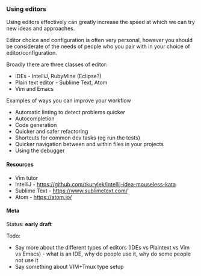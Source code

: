 ### Using editors

Using editors effectively can greatly increase the speed at which we can try new ideas and approaches.

Editor choice and configuration is often very personal, however you should be considerate of the needs of people who you pair with in your choice of editor/configuration.

Broadly there are three classes of editor:

- IDEs - IntelliJ, RubyMine (Eclipse?)
- Plain text editor - Sublime Text, Atom
- Vim and Emacs

Examples of ways you can improve your workflow

- Automatic linting to detect problems quicker
- Autocompletion
- Code generation
- Quicker and safer refactoring
- Shortcuts for common dev tasks (eg run the tests)
- Quicker navigation between and within files in your projects
- Using the debugger

#### Resources

- Vim tutor
- IntelliJ - https://github.com/tkurylek/intellij-idea-mouseless-kata
- Sublime Text - https://www.sublimetext.com/
- Atom - https://atom.io/

#### Meta

Status: **early draft**

Todo:
- Say more about the different types of editors (IDEs vs Plaintext vs Vim vs Emacs) - what is an IDE, why do people use it, why do some people not use it
- Say something about VIM+Tmux type setup
